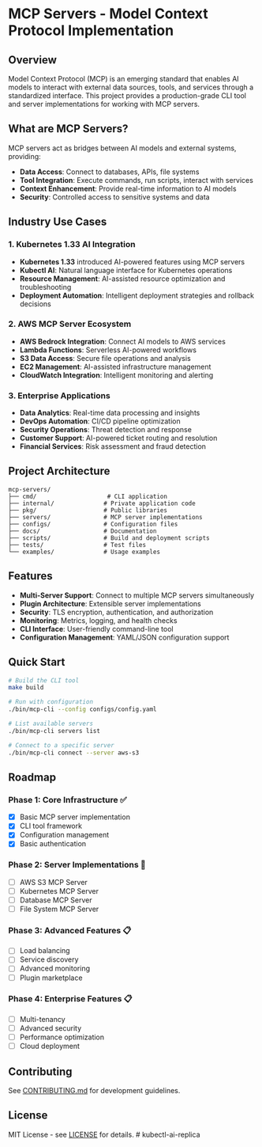 # MCP Servers - Model Context Protocol Implementation

## Overview

Model Context Protocol (MCP) is an emerging standard that enables AI models to interact with external data sources, tools, and services through a standardized interface. This project provides a production-grade CLI tool and server implementations for working with MCP servers.

## What are MCP Servers?

MCP servers act as bridges between AI models and external systems, providing:
- **Data Access**: Connect to databases, APIs, file systems
- **Tool Integration**: Execute commands, run scripts, interact with services
- **Context Enhancement**: Provide real-time information to AI models
- **Security**: Controlled access to sensitive systems and data

## Industry Use Cases

### 1. Kubernetes 1.33 AI Integration
- **Kubernetes 1.33** introduced AI-powered features using MCP servers
- **Kubectl AI**: Natural language interface for Kubernetes operations
- **Resource Management**: AI-assisted resource optimization and troubleshooting
- **Deployment Automation**: Intelligent deployment strategies and rollback decisions

### 2. AWS MCP Server Ecosystem
- **AWS Bedrock Integration**: Connect AI models to AWS services
- **Lambda Functions**: Serverless AI-powered workflows
- **S3 Data Access**: Secure file operations and analysis
- **EC2 Management**: AI-assisted infrastructure management
- **CloudWatch Integration**: Intelligent monitoring and alerting

### 3. Enterprise Applications
- **Data Analytics**: Real-time data processing and insights
- **DevOps Automation**: CI/CD pipeline optimization
- **Security Operations**: Threat detection and response
- **Customer Support**: AI-powered ticket routing and resolution
- **Financial Services**: Risk assessment and fraud detection

## Project Architecture

```
mcp-servers/
├── cmd/                    # CLI application
├── internal/              # Private application code
├── pkg/                   # Public libraries
├── servers/               # MCP server implementations
├── configs/               # Configuration files
├── docs/                  # Documentation
├── scripts/               # Build and deployment scripts
├── tests/                 # Test files
└── examples/              # Usage examples
```

## Features

- **Multi-Server Support**: Connect to multiple MCP servers simultaneously
- **Plugin Architecture**: Extensible server implementations
- **Security**: TLS encryption, authentication, and authorization
- **Monitoring**: Metrics, logging, and health checks
- **CLI Interface**: User-friendly command-line tool
- **Configuration Management**: YAML/JSON configuration support

## Quick Start

```bash
# Build the CLI tool
make build

# Run with configuration
./bin/mcp-cli --config configs/config.yaml

# List available servers
./bin/mcp-cli servers list

# Connect to a specific server
./bin/mcp-cli connect --server aws-s3
```

## Roadmap

### Phase 1: Core Infrastructure ✅
- [x] Basic MCP server implementation
- [x] CLI tool framework
- [x] Configuration management
- [x] Basic authentication

### Phase 2: Server Implementations 🚧
- [ ] AWS S3 MCP Server
- [ ] Kubernetes MCP Server
- [ ] Database MCP Server
- [ ] File System MCP Server

### Phase 3: Advanced Features 📋
- [ ] Load balancing
- [ ] Service discovery
- [ ] Advanced monitoring
- [ ] Plugin marketplace

### Phase 4: Enterprise Features 📋
- [ ] Multi-tenancy
- [ ] Advanced security
- [ ] Performance optimization
- [ ] Cloud deployment

## Contributing

See [CONTRIBUTING.md](CONTRIBUTING.md) for development guidelines.

## License

MIT License - see [LICENSE](LICENSE) for details. # kubectl-ai-replica
